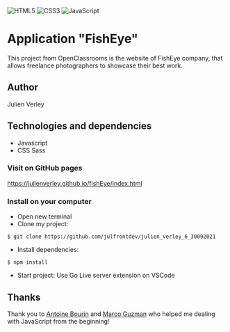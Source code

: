 ![HTML5](https://img.shields.io/badge/html5-%23E34F26.svg?style=for-the-badge&logo=html5&logoColor=white) ![CSS3](https://img.shields.io/badge/css3-%231572B6.svg?style=for-the-badge&logo=css3&logoColor=white) ![JavaScript](https://img.shields.io/badge/javascript-%23323330.svg?style=for-the-badge&logo=javascript&logoColor=%23F7DF1E)

# Application "FishEye"

This project from OpenClassrooms is the website of FishEye company, that allows freelance photographers to showcase their best work.

## Author

Julien Verley

## Technologies and dependencies

- Javascript
- CSS Sass

### Visit on GitHub pages

https://julienverley.github.io/fishEye/index.html

### Install on your computer

- Open new terminal
- Clone my project:

```console
$ git clone https://github.com/julfrontdev/julien_verley_6_30092021

```

- Install dependencies:

```console
$ npm install
```

- Start project:
  Use Go Live server extension on VSCode

## Thanks

Thank you to [Antoine Bourin](https://github.com/AntoineBourin) and [Marco Guzman](https://github.com/Marcoguzman211) who helped me dealing with JavaScript from the beginning!
